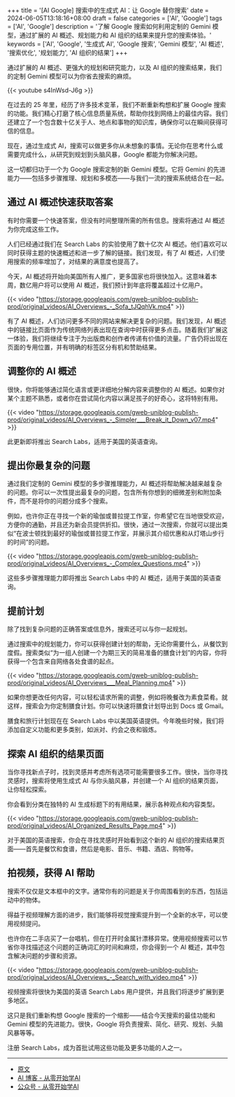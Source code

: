 +++
title = '[AI Google] 搜索中的生成式 AI：让 Google 替你搜索'
date = 2024-06-05T13:18:16+08:00
draft = false
categories = ['AI', 'Google']
tags = ['AI', 'Google']
description = '了解 Google 搜索如何利用定制的 Gemini 模型，通过扩展的 AI 概述、规划能力和 AI 组织的结果来提升您的搜索体验。'
keywords = ['AI', 'Google', '生成式 AI', 'Google 搜索', 'Gemini 模型', 'AI 概述', '搜索优化', '规划能力', 'AI 组织的结果']
+++

通过扩展的 AI 概述、更强大的规划和研究能力，以及 AI 组织的搜索结果，我们的定制 Gemini 模型可以为你省去搜索的麻烦。

{{< youtube s4InWsd-J6g >}}

在过去的 25 年里，经历了许多技术变革，我们不断重新构想和扩展 Google 搜索的功能。我们精心打磨了核心信息质量系统，帮助你找到网络上的最佳内容。我们还建立了一个包含数十亿关于人、地点和事物的知识库，确保你可以在瞬间获得可信的信息。

现在，通过生成式 AI，搜索可以做更多你从未想象的事情。无论你在思考什么或需要完成什么，从研究到规划到头脑风暴，Google 都能为你解决问题。

这一切都归功于一个为 Google 搜索定制的新 Gemini 模型。它将 Gemini 的先进能力——包括多步骤推理、规划和多模态——与我们一流的搜索系统结合在一起。

## 通过 AI 概述快速获取答案
有时你需要一个快速答案，但没有时间整理所需的所有信息。搜索将通过 AI 概述为你完成这些工作。

人们已经通过我们在 Search Labs 的实验使用了数十亿次 AI 概述。他们喜欢可以同时获得主题的快速概述和进一步了解的链接。我们发现，有了 AI 概述，人们使用搜索的频率增加了，对结果的满意度也提高了。

今天，AI 概述将开始向美国所有人推广，更多国家也将很快加入。这意味着本周，数亿用户将可以使用 AI 概述，我们预计到年底将覆盖超过十亿用户。

{{< video "https://storage.googleapis.com/gweb-uniblog-publish-prod/original_videos/AI_Overviews_-_Sofa_tJQqhVk.mp4" >}}

有了 AI 概述，人们访问更多不同的网站来解决更复杂的问题。我们发现，AI 概述中的链接比页面作为传统网络列表出现在查询中时获得更多点击。随着我们扩展这一体验，我们将继续专注于为出版商和创作者传递有价值的流量。广告仍将出现在页面的专用位置，并有明确的标签区分有机和赞助结果。

## 调整你的 AI 概述
很快，你将能够通过简化语言或更详细地分解内容来调整你的 AI 概述。如果你对某个主题不熟悉，或者你在尝试简化内容以满足孩子的好奇心，这将特别有用。

{{< video "https://storage.googleapis.com/gweb-uniblog-publish-prod/original_videos/AI_Overviews_-_Simpler___Break_it_Down_v07.mp4" >}}

此更新即将推出 Search Labs，适用于美国的英语查询。

## 提出你最复杂的问题
通过我们定制的 Gemini 模型的多步骤推理能力，AI 概述将帮助解决越来越复杂的问题。你可以一次性提出最复杂的问题，包含所有你想到的细微差别和附加条件，而不是将你的问题分成多个搜索。

例如，也许你正在寻找一个新的瑜伽或普拉提工作室，你希望它在当地很受欢迎，方便你的通勤，并且还为新会员提供折扣。很快，通过一次搜索，你就可以提出类似“在波士顿找到最好的瑜伽或普拉提工作室，并展示其介绍优惠和从灯塔山步行的时间”的问题。

{{< video "https://storage.googleapis.com/gweb-uniblog-publish-prod/original_videos/AI_Overviews_-_Complex_Questions.mp4" >}}

这些多步骤推理能力即将推出 Search Labs 中的 AI 概述，适用于美国的英语查询。

## 提前计划
除了找到复杂问题的正确答案或信息外，搜索还可以与你一起规划。

通过搜索中的规划能力，你可以获得创建计划的帮助，无论你需要什么，从餐饮到度假。搜索类似“为一组人创建一个为期三天的简易准备的膳食计划”的内容，你将获得一个包含来自网络各处食谱的起点。

{{< video "https://storage.googleapis.com/gweb-uniblog-publish-prod/original_videos/AI_Overviews___Meal_Planning.mp4" >}}

如果你想更改任何内容，可以轻松请求所需的调整，例如将晚餐改为素食菜肴。就这样，搜索会为你定制膳食计划。你可以快速将膳食计划导出到 Docs 或 Gmail。

膳食和旅行计划现在在 Search Labs 中以美国英语提供。今年晚些时候，我们将添加自定义功能和更多类别，如派对、约会之夜和锻炼。

## 探索 AI 组织的结果页面
当你寻找新点子时，找到灵感并考虑所有选项可能需要很多工作。很快，当你寻找灵感时，搜索将使用生成式 AI 与你头脑风暴，并创建一个 AI 组织的结果页面，让你轻松探索。

你会看到分类在独特的 AI 生成标题下的有用结果，展示各种观点和内容类型。

{{< video "https://storage.googleapis.com/gweb-uniblog-publish-prod/original_videos/AI_Organized_Results_Page.mp4" >}}

对于美国的英语搜索，你会在寻找灵感时开始看到这个新的 AI 组织的搜索结果页面——首先是餐饮和食谱，然后是电影、音乐、书籍、酒店、购物等。

## 拍视频，获得 AI 帮助
搜索不仅仅是文本框中的文字。通常你有的问题是关于你周围看到的东西，包括运动中的物体。

得益于视频理解方面的进步，我们能够将视觉搜索提升到一个全新的水平，可以使用视频提问。

也许你在二手店买了一台唱机，但在打开时金属针漂移异常。使用视频搜索可以节省你寻找描述这个问题的正确词汇的时间和麻烦，你会得到一个 AI 概述，其中包含解决问题的步骤和资源。

{{< video "https://storage.googleapis.com/gweb-uniblog-publish-prod/original_videos/AI_Overviews_-_Search_with_video.mp4" >}}

视频搜索将很快为美国的英语 Search Labs 用户提供，并且我们将逐步扩展到更多地区。

这只是我们重新构想 Google 搜索的一个缩影——结合今天搜索的最佳功能和 Gemini 模型的先进能力。很快，Google 将负责搜索、简化、研究、规划、头脑风暴等等。

注册 Search Labs，成为首批试用这些功能及更多功能的人之一。

---

- [原文](https://blog.google/products/search/generative-ai-google-search-may-2024/)
- [AI 博客 - 从零开始学AI](https://ai-blog.aihub2022.top/zh/post/ai-google-generative-ai-google-search-may-2024/)
- [公众号 - 从零开始学AI](https://mp.weixin.qq.com/s?__biz=MzA3MDIyNTgzNA==&mid=2649977376&idx=1&sn=c2ba829e3484d241b69af10445bfc8b1&chksm=86c7c8e5b1b041f3a55eb7b1d076c79837bb2374bf309259a29fd983043e636dc02446bac58f#rd)
<!-- - [CSDN - 从零开始学AI](...) -->
<!-- - [掘金 - 从零开始学AI](...) -->
<!-- - [知乎 - 从零开始学AI](...) -->
<!-- - [阿里云 - 从零开始学AI](...) -->
<!-- - [腾讯云 - 从零开始学AI](...) -->